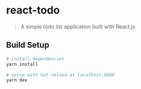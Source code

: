 # react-todo

> A simple todo list application built with React.js

## Build Setup

``` bash
# install dependencies
yarn install

# serve with hot reload at localhost:8080
yarn dev
```
